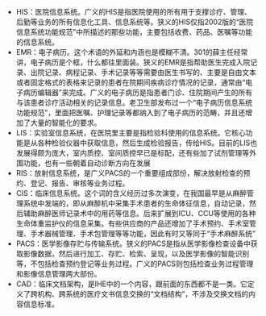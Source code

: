 -  HIS：医院信息系统。广义的HIS是指医院使用的所有用于支撑诊疗、管理、后勤等业务的所有信息化工具、信息系统等。狭义的HIS仅指2002版的“医院信息系统功能规范”中所描述的那些功能，主要包括收费、药品、医嘱等功能的信息系统。 
- EMR：电子病历。这个术语的外延和内涵也是模糊不清。301的薛主任经常讲，电子病历是个框，什么都往里面装。狭义的EMR是指帮助医生完成入院记录、出院记录、病程记录、手术记录等等需要由医生书写的、主要是自由文本或者固定格式的表格来记录的患者在院期间疾病诊疗情况的记录，通常由“电子病历编辑器”来完成。广义的电子病历是指患者门诊、住院期间产生的所有与该患者诊疗活动相关的记录信息。老卫生部发布过一个“电子病历信息系统功能规范”，里面把医嘱、护理记录等都纳入到了电子病历的范畴，并且还增加了大量的智能化的要求。
-  LIS：实验室信息系统，在医院里主要是指检验科使用的信息系统。它核心功能是从各种检验仪器中获取信息，然后生成检验报告，传给HIS。目前的LIS也发展得颇为庞大，室内质控、室间质控早已是标配，还有些加了试剂管理等外围功能，也有一些朝着自动诊断方向在发展 
-  RIS：放射信息系统，是广义PACS的一个重要组成部份，解决放射检查的预约、登记、报告、审核等业务过程。 
- CIS：临床信息系统。这个词的含义经历过多次演变，在我国最早是从麻醉管理系统中发端的，即从麻醉机中采集手术患者的生命体征信息，自动记录，然后辅助麻醉医师记录术中的用药等信息。后来扩展到ICU、CCU等使用的各种生命体重监护仪的信息采集。有些供应商的产品还增加了手术预约、手术室管理、手术器械管理、手术包管理等等功能，因此有时又等同于“手术麻醉系统”
-  PACS：医学影像存贮与传输系统。狭义的PACS是指从医学影像检查设备中获取影像数据，然后进行加工、存贮、检索、呈现，以及医学影像的智能识别等，不包括检查预约登记等业务过程。广义的PACS则包括检查业务过程管理和影像信息管理两大部份。 
-  CAD：临床文档架构，是IHE中的一个内容，跟前面的东西都不是一类。它定义了跨机构、跨系统的医疗文书信息交换的“文档结构”，不涉及交换文档的内容信息标准。 

